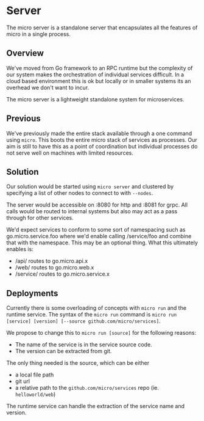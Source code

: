 # Server

The micro server is a standalone server that encapsulates all the features of micro in a single process.

## Overview

We've moved from Go framework to an RPC runtime but the complexity of our system makes the orchestration 
of individual services difficult. In a cloud based environment this is ok but locally or in smaller 
systems its an overhead we don't want to incur.

The micro server is a lightweight standalone system for microservices.

## Previous

We've previously made the entire stack available through a one command using `micro`. This boots the 
entire micro stack of services as processes. Our aim is still to have this as a point of coordination 
but individual processes do not serve well on machines with limited resources. 

## Solution

Our solution would be started using `micro server` and clustered by specifying a list of other 
nodes to connect to with `--nodes`. 

The server would be accessible on :8080 for http and :8081 for grpc. All calls would be routed 
to internal systems but also may act as a pass through for other services.

We'd expect services to conform to some sort of namespacing such as go.micro.service.foo where 
we'd enable calling /service/foo and combine that with the namespace. This may be an optional 
thing. What this ultimately enables is:

- /api/ routes to go.micro.api.x
- /web/ routes to go.micro.web.x
- /service/ routes to go.micro.service.x

## Deployments

Currently there is some overloading of concepts with `micro run` and the runtime service.
The syntax of the `micro run` command is `micro run [service] [version] [--source github.com/micro/services]`.

We propose to change this to `micro run [source]` for the following reasons:
- The name of the service is in the service source code.
- The version can be extracted from git.

The only thing needed is the source, which can be either
- a local file path
- git url
- a relative path to the `github.com/micro/services` repo (ie. `helloworld/web`)

The runtime service can handle the extraction of the service name and version.
